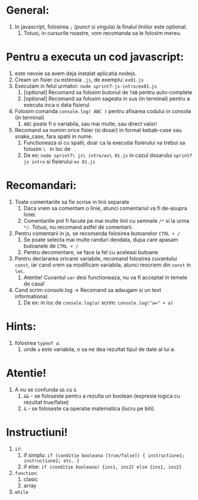 # General:

1. In javascript, folosirea `;` (punct si virgula) la finalul liniilor este optional.
   1. Totusi, in cursurile noastre, vom recomanda sa le folosim mereu.

# Pentru a executa un cod javascript:

1. este nevoie sa avem deja instalat aplicatia nodejs.
2. Cream un fisier cu extensia `.js`, de exemplu: `ex01.js`
3. Executam in felul urmator: `node sprint7-js-intro/ex01.js`
   1. [optional] Recomand sa folosim butonul de `TAB` pentru auto-complete
   2. [optional] Recomand sa folosim sageata in sus (in terminal) pentru a executa inca o data fisierul
4. Folosim comanda `console.log( ABC )` pentru afisarea codului in consola (in terminal)
   1. `ABC` poate fi o variabila, sau mai multe, sau direct valori
5. Recomand sa numim orice fisier (si dosar) in format kebab-case sau snake_case, fara spatii in nume.
   1. Functioneaza si cu spatii, doar ca la executia fisierului va trebui sa folosim `\ ` in loc de ` `.
   2. De ex: `node sprint7\ js\ intro/ex\ 01.js` in cazul dosarului `sprint7 js intro` si fisierului `ex 01.js`

# Recomandari:

1. Toate comentariile sa fie scrise in linii separate
   1. Daca vrem sa comentam o linie, atunci comentariul va fi de-asupra liniei.
   2. Comentariile pot fi facute pe mai multe linii cu semnele `/*` si la urma `*/`. Totusi, nu recomand astfel de comentarii.
2. Pentru comentarii in js, se recomanda folosirea butoanelor `CTRL + /`
   1. Se poate selecta mai multe randuri deodata, dupa care apasam butoanele de `CTRL + /`
   2. Pentru decomentare, se face la fel cu aceleasi butoane
3. Pentru declararea oricarei variabile, recomand folosirea cuvantului `const`, iar cand vrem sa modificam variabila, atunci rescriem din `const` in `let`.
   1. Atentie! Cuvantul `var` desi functioneaza, nu va fi acceptat in temele de casa!
4. Cand scrim console.log -> Recomand sa adaugam si un text informational:
   1. De ex: in loc de `console.log(a)` scrim: `console.log("a=" + a)`

# Hints:

1. folosirea `typeof a`:
   1. unde `a` este variabila, o sa ne dea rezultat tipul de date al lui a.

# Atentie!

1. A nu se confunda `&&` cu `&`
   1. `&&` - se foloseste pentru a rezulta un boolean (expresie logica cu rezultat true/false)
   2. `&` - se foloseste ca operatie matematica (lucru pe biti)

# Instructiuni!

1. `if`:
   1. if simplu: `if (conditie booleana [true/false]) { instructiune1; instructiune2; etc. }`
   2. if else: `if (conditie booleana) {ins1, ins2} else {ins1, ins2}`
2. `function`:
   1. clasic
   2. array
3. `while`

